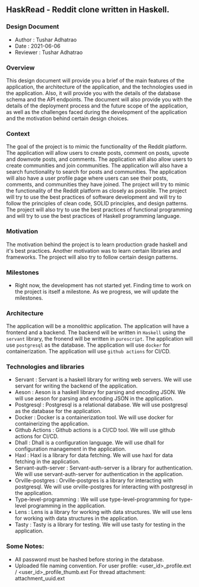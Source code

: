 ## HaskRead - Reddit clone written in Haskell.

### Design Document

- Author : Tushar Adhatrao
- Date : 2021-06-06
- Reviewer : Tushar Adhatrao

### Overview

This design document will provide you a brief of the main features of the application, the architecture of the application, and the technologies used in the application. Also, it will provide you with the details of the database schema and the API endpoints. The document
will also provide you with the details of the deployment process and the future scope of the application, as well as the challenges faced during the development of the application and the motivation behind certain design choices.

### Context

The goal of the project is to mimic the functionality of the Reddit platform. The application will allow users to create posts, comment on posts, upvote and downvote posts, and comments. The application will also allow users to create communities and join communities. The application will also have a search functionality to search for posts and communities. The application will also have a user profile page where users can see their posts, comments, and communities they have joined. The project will try to mimic the functionality of the Reddit platform as closely as possible.
The project will try to use the best practices of software development and will try to follow the principles of clean code, SOLID principles, and design patterns. The project will also try to use the best practices of functional programming and will try to use the best practices of Haskell programming language.

### Motivation

The motivation behind the project is to learn production grade haskell and it's best practices. Another motivation was to learn certain
libraries and frameworks. The project will also try to follow certain design patterns.

### Milestones

- Right now, the development has not started yet. Finding time to work on the project is itself a milestone. As we progress, we will update the milestones.

### Architecture

The application will be a monolithic application. The application will have a frontend and a backend. The backend will be written in `Haskell` using the `servant` library, the fronend will be written in `purescript`. The application will use `postgresql` as the database. The application will use `docker` for containerization. The application will use `github actions` for CI/CD.

### Technologies and libraries

- Servant : Servant is a haskell library for writing web servers. We will use servant for writing the backend of the application.
- Aeson : Aeson is a haskell library for parsing and encoding JSON. We will use aeson for parsing and encoding JSON in the application.
- Postgresql : Postgresql is a relational database. We will use postgresql as the database for the application.
- Docker : Docker is a containerization tool. We will use docker for containerizing the application.
- Github Actions : Github actions is a CI/CD tool. We will use github actions for CI/CD.
- Dhall : Dhall is a configuration language. We will use dhall for configuration management in the application.
- Haxl : Haxl is a library for data fetching. We will use haxl for data fetching in the application.
- Servant-auth-server : Servant-auth-server is a library for authentication. We will use servant-auth-server for authentication in the application.
- Orville-postgres : Orville-postgres is a library for interacting with postgresql. We will use orville-postgres for interacting with postgresql in the application.
- Type-level-programming : We will use type-level-programming for type-level programming in the application.
- Lens : Lens is a library for working with data structures. We will use lens for working with data structures in the application.
- Tasty : Tasty is a library for testing. We will use tasty for testing in the application.

### Some Notes:

- All password must be hashed before storing in the database.
- Uploaded file naming convention.
  For user profile: <user_id>_profile.ext / <user_id>_profile_thumb.ext
  For thread attachment: attachment_uuid.ext